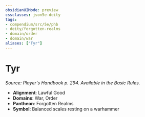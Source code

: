 ```yaml
---
obsidianUIMode: preview
cssclasses: json5e-deity
tags:
- compendium/src/5e/phb
- deity/forgotten-realms
- domain/order
- domain/war
aliases: ["Tyr"]
---
```

# Tyr
*Source: Player's Handbook p. 294. Available in the Basic Rules.* 

- **Alignment**: Lawful Good
- **Domains**: War, Order
- **Pantheon**: Forgotten Realms
- **Symbol**: Balanced scales resting on a warhammer